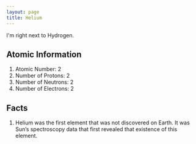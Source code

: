 ```yaml
---
layout: page
title: Helium
---
```


I'm right next to Hydrogen.

## Atomic Information
1. Atomic Number: 2
1. Number of Protons: 2
1. Number of Neutrons: 2
1. Number of Electrons: 2

## Facts

1. Helium was the first element that was not discovered on Earth. It was Sun’s spectroscopy data that first revealed that existence of this element.
